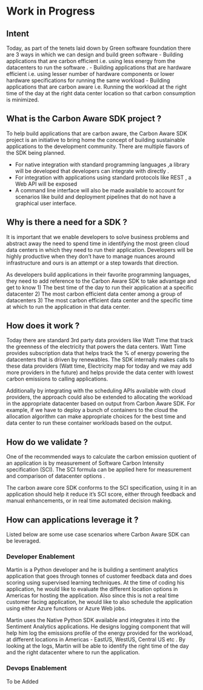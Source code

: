 
# Work in Progress

## Intent

Today, as part of the tenets laid down by Green software foundation there are 3 ways in which we can design and build green software
	- Building applications that are carbon efficient i.e. using less energy from the datacenters to run the software .
	- Building applications that are hardware efficient i.e. using lesser number of  hardware components or lower hardware specifications for running the same workload
	- Building applications that are carbon aware i.e. Running the workload at the right time of the day at the right data center location so that carbon consumption is minimized.

## What is the Carbon Aware SDK project ?
To help build applications that are carbon aware, the Carbon Aware SDK project is an initiative to bring home the concept of building sustainable applications to the development community. There are multiple flavors of the SDK being planned.

* For native integration with standard programming languages ,a library will be developed that developers can integrate with directly .
* For integration with applications using standard protocols like REST , a Web API will be exposed 
* A command line interface will also be made available to account for scenarios like build and deployment pipelines that do not have a graphical user interface. 

## Why is there a need for a SDK ?

It is important that we enable developers to solve business problems and abstract away the need to spend time in identifying the most green cloud data centers in which they need to run their application. Developers will be highly productive when they don’t have to manage nuances around infrastructure and ours is an attempt or a step towards that direction.

As developers build applications in their favorite programming languages, they need to add reference to the Carbon Aware SDK to take advantage and get to know 
	1) The best time of the day to run their application at a specific datacenter
	2) The most carbon efficient data center among a group of datacenters
	3) The most carbon efficient data center and the specific time at which to run the application in that data center.


## How does it work ?

Today there are standard 3rd party data providers like Watt Time that track the greenness of the electricity that powers the data centers.  Watt Time provides subscription data that helps track the % of energy powering the datacenters that is driven by renewables. The SDK  internally makes calls to these data providers (Watt time, Electricity map for today and we may add more providers in the future) and helps provide the data center with lowest carbon emissions to calling applications. 

Additionally by integrating with the scheduling APIs available with cloud providers, the approach could also be extended to allocating the workload in the appropriate datacenter based on output from Carbon Aware SDK. For example, if we have to deploy a bunch of containers to the cloud the allocation algorithm can make appropriate choices for the best time and data center to run these container workloads based on the output.

## How do we validate ?
One of the recommended ways to calculate the carbon emission quotient of an application is by measurement of Software Carbon Intensity specification (SCI). The SCI formula can be applied here for measurement and comparison of datacenter options .

The carbon aware core SDK conforms to the SCI specification, using it in an application should help it reduce it’s SCI score, either through feedback and manual enhancements, or in real time automated decision making.


## How can applications leverage it ?

Listed below are some use case scenarios where Carbon Aware SDK can be leveraged.

### Developer Enablement

Martin is a Python developer and he is building a sentiment analytics application that goes through tonnes of customer feedback data and does scoring using supervised learning techniques. At the time of coding his application, he would like to evaluate the different location options in Americas for hosting the application. Also since this is not a real time customer facing application, he would like to also schedule the application using either Azure functions or Azure Web jobs.

Martin uses the Native Python SDK available and integrates it into the Sentiment Analytics applications. He designs logging component that will help him log the emissions profile of the energy provided for the workload, at different locations in Americas - EastUS, WestUS, Central US etc . By looking at the logs, Martin will be able to identify the right time of the day and the right datacenter where to run the application. 

### Devops Enablement

To be Added


